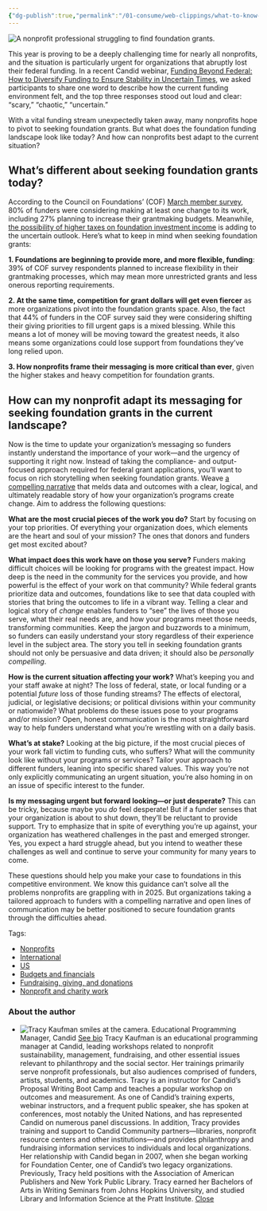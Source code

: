 ```yaml
---
{"dg-publish":true,"permalink":"/01-consume/web-clippings/what-to-know-about-seeking-foundation-grants-right-now/","title":"What to know about seeking foundation grants right now","tags":["clippings"]}
---
```


![A nonprofit professional struggling to find foundation grants.](https://blog.candid.org/wp-content/uploads/2025/06/seeking-foundation-grants-768x386.png)

This year is proving to be a deeply challenging time for nearly all nonprofits, and the situation is particularly urgent for organizations that abruptly lost their federal funding. In a recent Candid webinar, [Funding Beyond Federal: How to Diversify Funding to Ensure Stability in Uncertain Times](https://www.youtube.com/watch?v=Y2_9i4EcsTo), we asked participants to share one word to describe how the current funding environment felt, and the top three responses stood out loud and clear: “scary,” “chaotic,” “uncertain.”

With a vital funding stream unexpectedly taken away, many nonprofits hope to pivot to seeking foundation grants. But what does the foundation funding landscape look like today? And how can nonprofits best adapt to the current situation?

## What’s different about seeking foundation grants today?

According to the Council on Foundations’ (COF) [March member survey](https://cof.org/sites/default/files/documents/files/private/CouncilOnFoundations-Member-Pulse-Survey-Summary-March-2025.pdf), 80% of funders were considering making at least one change to its work, including 27% planning to increase their grantmaking budgets. Meanwhile, [the possibility of higher taxes on foundation investment income](https://www.unitedphilforum.org/understanding-proposed-tax-changes-us-private-foundations) is adding to the uncertain outlook. Here’s what to keep in mind when seeking foundation grants:

**1\. Foundations are beginning to provide more, and more flexible, funding**: 39% of COF survey respondents planned to increase flexibility in their grantmaking processes, which may mean more unrestricted grants and less onerous reporting requirements.

**2\. At the same time, competition for grant dollars will get even fiercer** as more organizations pivot into the foundation grants space. Also, the fact that 44% of funders in the COF survey said they were considering shifting their giving priorities to fill urgent gaps is a mixed blessing. While this means a lot of money will be moving toward the greatest needs, it also means some organizations could lose support from foundations they’ve long relied upon.

**3\. How nonprofits frame their messaging** **is more critical than ever**, given the higher stakes and heavy competition for foundation grants.

## How can my nonprofit adapt its messaging for seeking foundation grants in the current landscape?

Now is the time to update your organization’s messaging so funders instantly understand the importance of your work—and the urgency of supporting it right now. Instead of taking the compliance- and output-focused approach required for federal grant applications, you’ll want to focus on rich storytelling when seeking foundation grants. Weave [a compelling narrative](https://blog.candid.org/post/communicating-program-impact-in-a-grant-proposal/) that melds data and outcomes with a clear, logical, and ultimately readable story of how your organization’s programs create change. Aim to address the following questions:

**What are the most crucial pieces of the work you do?** Start by focusing on your top priorities. Of everything your organization does, which elements are the heart and soul of your mission? The ones that donors and funders get most excited about?

**What impact does this work have on those you serve?** Funders making difficult choices will be looking for programs with the greatest impact. How deep is the need in the community for the services you provide, and how powerful is the effect of your work on that community? While federal grants prioritize data and outcomes, foundations like to see that data coupled with stories that bring the outcomes to life in a vibrant way. Telling a clear and logical story of *change* enables funders to “see” the lives of those you serve, what their real needs are, and how your programs meet those needs, transforming communities. Keep the jargon and buzzwords to a minimum, so funders can easily understand your story regardless of their experience level in the subject area. The story you tell in seeking foundation grants should not only be persuasive and data driven; it should also be *personally* *compelling*.

**How is the current situation affecting your work?** What’s keeping you and your staff awake at night? The loss of federal, state, or local funding or a potential *future* loss of those funding streams? The effects of electoral, judicial, or legislative decisions; or political divisions within your community or nationwide? What problems do these issues pose to your programs and/or mission? Open, honest communication is the most straightforward way to help funders understand what you’re wrestling with on a daily basis.

**What’s at stake?** Looking at the big picture, if the most crucial pieces of your work fall victim to funding cuts, who suffers? What will the community look like without your programs or services? Tailor your approach to different funders, leaning into specific shared values. This way you’re not only explicitly communicating an urgent situation, you’re also homing in on an issue of specific interest to the funder.

**Is my messaging urgent but forward looking—or just desperate?** This can be tricky, because maybe you *do* feel desperate! But if a funder senses that your organization is about to shut down, they’ll be reluctant to provide support. Try to emphasize that in spite of everything you’re up against, your organization has weathered challenges in the past and emerged stronger. Yes, you expect a hard struggle ahead, but you intend to weather these challenges as well and continue to serve your community for many years to come.

These questions should help you make your case to foundations in this competitive environment. We know this guidance can’t solve all the problems nonprofits are grappling with in 2025. But organizations taking a tailored approach to funders with a compelling narrative and open lines of communication may be better positioned to secure foundation grants through the difficulties ahead.

Tags:

- [Nonprofits](https://blog.candid.org/search/?_topics=6)
- [International](https://blog.candid.org/search/?_topics=8)
- [US](https://blog.candid.org/search/?_topics=9)
- [Budgets and financials](https://blog.candid.org/search/?_topics=14)
- [Fundraising, giving, and donations](https://blog.candid.org/search/?_topics=22)
- [Nonprofit and charity work](https://blog.candid.org/search/?_topics=27)

### About the author

- ![Tracy Kaufman smiles at the camera.](https://blog.candid.org/wp-content/uploads/2022/08/tracy-150x150.png)
	Educational Programming Manager, Candid
	[See bio](https://blog.candid.org/post/helpful-considerations-nonprofits-seeking-foundation-grants-right-now/#0)
	Tracy Kaufman is an educational programming manager at Candid, leading workshops related to nonprofit sustainability, management, fundraising, and other essential issues relevant to philanthropy and the social sector. Her trainings primarily serve nonprofit professionals, but also audiences comprised of funders, artists, students, and academics. Tracy is an instructor for Candid’s Proposal Writing Boot Camp and teaches a popular workshop on outcomes and measurement. As one of Candid’s training experts, webinar instructors, and a frequent public speaker, she has spoken at conferences, most notably the United Nations, and has represented Candid on numerous panel discussions.
	In addition, Tracy provides training and support to Candid Community partners—libraries, nonprofit resource centers and other institutions—and provides philanthropy and fundraising information services to individuals and local organizations. Her relationship with Candid began in 2007, when she began working for Foundation Center, one of Candid’s two legacy organizations. Previously, Tracy held positions with the Association of American Publishers and New York Public Library. Tracy earned her Bachelors of Arts in Writing Seminars from Johns Hopkins University, and studied Library and Information Science at the Pratt Institute.
	[Close](https://blog.candid.org/post/helpful-considerations-nonprofits-seeking-foundation-grants-right-now/#0)